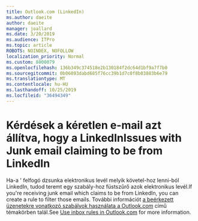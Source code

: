 ```yaml
---
title: Outlook.com (LinkedIn)
ms.author: daeite
author: daeite
manager: joallard
ms.date: 3/20/2019
ms.audience: ITPro
ms.topic: article
ROBOTS: NOINDEX, NOFOLLOW
localization_priority: Normal
ms.custom: 8000079
ms.openlocfilehash: 136b349c374518e2b130184f2dc64d1bf9a7f7b0
ms.sourcegitcommit: 0b06093dabd685f76cc39b1d7c0f8b03883b6e79
ms.translationtype: MT
ms.contentlocale: hu-HU
ms.lasthandoff: 10/25/2019
ms.locfileid: "36494349"
---
```

# <a name="issues-with-junk-email-claiming-to-be-from-linkedin"></a><span data-ttu-id="3e43b-102">Kérdések a kéretlen e-mail azt állítva, hogy a LinkedIn</span><span class="sxs-lookup"><span data-stu-id="3e43b-102">Issues with Junk email claiming to be from LinkedIn</span></span>

<span data-ttu-id="3e43b-103">Ha-a ' felfogó dzsunka elektronikus levél melyik követel-hoz lenni-ból LinkedIn, tudod teremt egy szabály-hoz füstszűrő azok elektronikus levél.</span><span class="sxs-lookup"><span data-stu-id="3e43b-103">If you're receiving junk email which claims to be from LinkedIn, you can create a rule to filter those emails.</span></span>
<span data-ttu-id="3e43b-104">További információt [a beérkezett üzenetekre vonatkozó szabályok használata a Outlook.com](https://aka.ms/OutlookComInboxRules) című témakörben talál.</span><span class="sxs-lookup"><span data-stu-id="3e43b-104">See [Use inbox rules in Outlook.com](https://aka.ms/OutlookComInboxRules) for more information.</span></span>


